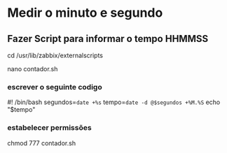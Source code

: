 # Medir o minuto e segundo

## Fazer Script para informar o tempo HHMMSS
cd /usr/lib/zabbix/externalscripts

nano contador.sh

### escrever o seguinte codigo
\#! /bin/bash
segundos=`date +%s`
tempo=`date -d @$segundos +%M.%S`
echo "$tempo"

### estabelecer permissões

chmod 777 contador.sh
